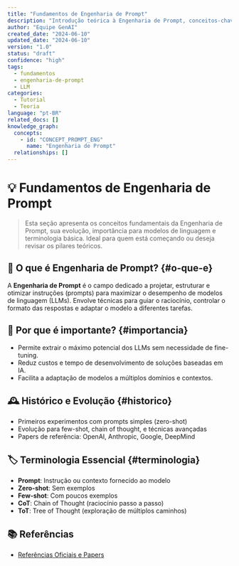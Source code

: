 ```yaml
---
title: "Fundamentos de Engenharia de Prompt"
description: "Introdução teórica à Engenharia de Prompt, conceitos-chave, histórico e importância para LLMs."
author: "Equipe GenAI"
created_date: "2024-06-10"
updated_date: "2024-06-10"
version: "1.0"
status: "draft"
confidence: "high"
tags:
  - fundamentos
  - engenharia-de-prompt
  - LLM
categories:
  - Tutorial
  - Teoria
language: "pt-BR"
related_docs: []
knowledge_graph:
  concepts:
    - id: "CONCEPT_PROMPT_ENG"
      name: "Engenharia de Prompt"
  relationships: []
---
```


<!-- SEMANTIC_ID: FUNDAMENTOS_PROMPT_ENG_02 -->
<!-- KNOWLEDGE_DOMAIN: IA/LLM/Prompt Engineering -->
<!-- SEMANTIC_CONFIDENCE: HIGH -->

# 💡 Fundamentos de Engenharia de Prompt

<!-- summary:start -->
> Esta seção apresenta os conceitos fundamentais da Engenharia de Prompt, sua evolução, importância para modelos de linguagem e terminologia básica. Ideal para quem está começando ou deseja revisar os pilares teóricos.
<!-- summary:end -->

## 🧐 O que é Engenharia de Prompt? {#o-que-e}

A **Engenharia de Prompt** é o campo dedicado a projetar, estruturar e otimizar instruções (prompts) para maximizar o desempenho de modelos de linguagem (LLMs). Envolve técnicas para guiar o raciocínio, controlar o formato das respostas e adaptar o modelo a diferentes tarefas.

## 🎯 Por que é importante? {#importancia}

- Permite extrair o máximo potencial dos LLMs sem necessidade de fine-tuning.
- Reduz custos e tempo de desenvolvimento de soluções baseadas em IA.
- Facilita a adaptação de modelos a múltiplos domínios e contextos.

## 🕰️ Histórico e Evolução {#historico}

- Primeiros experimentos com prompts simples (zero-shot)
- Evolução para few-shot, chain of thought, e técnicas avançadas
- Papers de referência: OpenAI, Anthropic, Google, DeepMind

## 🏷️ Terminologia Essencial {#terminologia}

- **Prompt**: Instrução ou contexto fornecido ao modelo
- **Zero-shot**: Sem exemplos
- **Few-shot**: Com poucos exemplos
- **CoT**: Chain of Thought (raciocínio passo a passo)
- **ToT**: Tree of Thought (exploração de múltiplos caminhos)

## 📚 Referências

- [Referências Oficiais e Papers](08_referencias_prompt-engineering.md) 